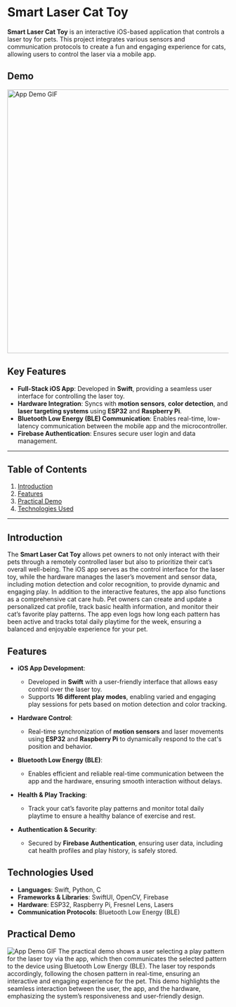 # Smart Laser Cat Toy

**Smart Laser Cat Toy** is an interactive iOS-based application that controls a laser toy for pets. This project integrates various sensors and communication protocols to create a fun and engaging experience for cats, allowing users to control the laser via a mobile app.

## Demo
<img src="Assets/App%20Demo/App%20Demo.gif" width="600px" alt="App Demo GIF" />

## Key Features
- **Full-Stack iOS App**: Developed in **Swift**, providing a seamless user interface for controlling the laser toy.
- **Hardware Integration**: Syncs with **motion sensors**, **color detection**, and **laser targeting systems** using **ESP32** and **Raspberry Pi**.
- **Bluetooth Low Energy (BLE) Communication**: Enables real-time, low-latency communication between the mobile app and the microcontroller.
- **Firebase Authentication**: Ensures secure user login and data management.

---

## Table of Contents
1. [Introduction](#introduction)
2. [Features](#features)
3. [Practical Demo](#practical-demo)
4. [Technologies Used](#technologies-used)

---

## Introduction
The **Smart Laser Cat Toy** allows pet owners to not only interact with their pets through a remotely controlled laser but also to prioritize their cat’s overall well-being. The iOS app serves as the control interface for the laser toy, while the hardware manages the laser’s movement and sensor data, including motion detection and color recognition, to provide dynamic and engaging play. In addition to the interactive features, the app also functions as a comprehensive cat care hub. Pet owners can create and update a personalized cat profile, track basic health information, and monitor their cat’s favorite play patterns. The app even logs how long each pattern has been active and tracks total daily playtime for the week, ensuring a balanced and enjoyable experience for your pet.

## Features
- **iOS App Development**:
   - Developed in **Swift** with a user-friendly interface that allows easy control over the laser toy.
   - Supports **16 different play modes**, enabling varied and engaging play sessions for pets based on motion detection and color tracking.
  
- **Hardware Control**:
   - Real-time synchronization of **motion sensors** and laser movements using **ESP32** and **Raspberry Pi** to dynamically respond to the cat's position and behavior.
  
- **Bluetooth Low Energy (BLE)**:
   - Enables efficient and reliable real-time communication between the app and the hardware, ensuring smooth interaction without delays.
  
- **Health & Play Tracking**:
   - Track your cat’s favorite play patterns and monitor total daily playtime to ensure a healthy balance of exercise and rest.
  
- **Authentication & Security**:
   - Secured by **Firebase Authentication**, ensuring user data, including cat health profiles and play history, is safely stored.


## Technologies Used
- **Languages**: Swift, Python, C
- **Frameworks & Libraries**: SwiftUI, OpenCV, Firebase
- **Hardware**: ESP32, Raspberry Pi, Fresnel Lens, Lasers
- **Communication Protocols**: Bluetooth Low Energy (BLE)

## Practical Demo
![App Demo GIF](Assets/Practical%20Demo/Practical%20Demo.gif)
The practical demo shows a user selecting a play pattern for the laser toy via the app, which then communicates the selected pattern to the device using Bluetooth Low Energy (BLE). The laser toy responds accordingly, following the chosen pattern in real-time, ensuring an interactive and engaging experience for the pet. This demo highlights the seamless interaction between the user, the app, and the hardware, emphasizing the system’s responsiveness and user-friendly design.


